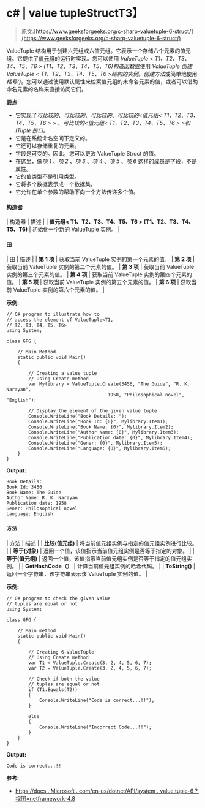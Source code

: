 # c# | value tuple<t1>Struct</t1>T3】

> 原文:[https://www.geeksforgeeks.org/c-sharp-valuetuple-6-struct/](https://www.geeksforgeeks.org/c-sharp-valuetuple-6-struct/)

ValueTuple <t1>结构用于创建六元组或六值元组。它表示一个存储六个元素的值元组。它提供了[值元组](https://www.geeksforgeeks.org/valuetuple-in-c-sharp/)的运行时实现。您可以使用 *ValueTuple < T1、T2、T3、T4、T5、T6 > (T1、T2、T3、T4、T5、T6)构造函数*或使用 *ValueTuple 创建 ValueTuple < T1、T2、T3、T4、T5、T6 >结构的实例。创建方法*或简单地使用*括号()*。您可以通过使用默认属性来检索值元组的未命名元素的值，或者可以借助命名元素的名称来直接访问它们。</t1>

**要点:**

*   它实现了*可比较的*、*可比较的*、*可比较的*、*可比较的<值元组< T1、T2、T3、T4、T5、T6 > >* 、*可比较的<值元组< T1、T2、T3、T4、T5、T6 > >和 *ITuple* 接口。*
*   它是在系统命名空间下定义的。
*   它还可以存储重复的元素。
*   字段是可变的。因此，您可以更改 ValueTuple <t1>Struct 的值。</t1>
*   在这里，像*项 1* 、*项 2* 、*项 3* 、*项 4* 、*项 5* 、*项 6* 这样的成员是字段，不是属性。
*   它的值类型不是引用类型。
*   它将多个数据表示成一个数据集。
*   它允许在单个参数的帮助下向一个方法传递多个值。

#### 构造器

| 构造器 | 描述 |
| **值元组< T1、T2、T3、T4、T5、T6 > (T1、T2、T3、T4、T5、T6)** | 初始化一个新的 ValueTuple <t1 t2="" t3="" t4="" t5="" t6="">实例。</t1> |

#### 田

| 田 | 描述 |
| **第 1 项** | 获取当前 ValueTuple <t1 t2="" t3="" t4="" t5="" t6="">实例的第一个元素的值。</t1> | **第 2 项** | 获取当前 ValueTuple <t1 t2="" t3="" t4="" t5="" t6="">实例的第二个元素的值。</t1> | **第 3 项** | 获取当前 ValueTuple <t1 t2="" t3="" t4="" t5="" t6="">实例的第三个元素的值。</t1> | **第 4 项** | 获取当前 ValueTuple <t1 t2="" t3="" t4="" t5="" t6="">实例的第四个元素的值。</t1> | **第 5 项** | 获取当前 ValueTuple <t1 t2="" t3="" t4="" t5="" t6="">实例的第五个元素的值。</t1> | **第 6 项** | 获取当前 ValueTuple <t1 t2="" t3="" t4="" t5="" t6="">实例的第六个元素的值。</t1> |

**示例:**

```
// C# program to illustrate how to
// access the element of ValueTuple<T1, 
// T2, T3, T4, T5, T6>
using System;

class GFG {

    // Main Method
    static public void Main()
    {

        // Creating a value tuple
        // Using Create method
        var Mylibrary = ValueTuple.Create(3456, "The Guide", "R. K. Narayan",
                                     1958, "Philosophical novel", "English");

        // Display the element of the given value tuple
        Console.WriteLine("Book Details: ");
        Console.WriteLine("Book Id: {0}", Mylibrary.Item1);
        Console.WriteLine("Book Name: {0}", Mylibrary.Item2);
        Console.WriteLine("Author Name: {0}", Mylibrary.Item3);
        Console.WriteLine("Publication date: {0}", Mylibrary.Item4);
        Console.WriteLine("Gener: {0}", Mylibrary.Item5);
        Console.WriteLine("Language: {0}", Mylibrary.Item6);
    }
}
```

**Output:**

```
Book Details: 
Book Id: 3456
Book Name: The Guide
Author Name: R. K. Narayan
Publication date: 1958
Gener: Philosophical novel
Language: English

```

#### 方法

| 方法 | 描述 |
| **比较(值元组)** | 将当前值元组<t1 t2="" t3="" t4="" t5="" t6="">实例与指定的值元组<t1 t2="" t3="" t4="" t5="" t6="">实例进行比较。</t1></t1> |
| **等于(对象)** | 返回一个值，该值指示当前值元组<t1 t2="" t3="" t4="" t5="" t6="">实例是否等于指定的对象。</t1> |
| **等于(值元组)** | 返回一个值，该值指示当前值元组<t1 t2="" t3="" t4="" t5="" t6="">实例是否等于指定的值元组<t1 t2="" t3="" t4="" t5="" t6="">实例。</t1></t1> |
| **GetHashCode（）** | 计算当前值元组<t1 t2="" t3="" t4="" t5="" t6="">实例的哈希代码。</t1> |
| **ToString()** | 返回一个字符串，该字符串表示该 ValueTuple <t1 t2="" t3="" t4="" t5="" t6="">实例的值。</t1>  |

**示例:**

```
// C# program to check the given value 
// tuples are equal or not
using System;

class GFG {

    // Main method
    static public void Main()
    {

        // Creating 6-ValueTuple
        // Using Create method
        var T1 = ValueTuple.Create(3, 2, 4, 5, 6, 7);
        var T2 = ValueTuple.Create(3, 2, 4, 5, 6, 7);

        // Check if both the value 
        // tuples are equal or not
        if (T1.Equals(T2)) 
        {
            Console.WriteLine("Code is correct...!!");
        }

        else 
        {
            Console.WriteLine("Incorrect Code...!!");
        }
    }
}
```

**Output:**

```
Code is correct...!!

```

**参考:**

*   [https://docs . Microsoft . com/en-us/dotnet/API/system . value tuple-6？视图=netframework-4.8](https://docs.microsoft.com/en-us/dotnet/api/system.valuetuple-6?view=netframework-4.8)